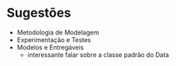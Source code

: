 # Sugestões

- Metodologia de Modelagem
- Experimentação e Testes
- Modelos e Entregáveis
    - interessante falar sobre a classe padrão do Data